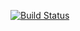 [![Build Status](https://travis-ci.org/jennychung/405-finalproject-node.svg?branch=master)](https://travis-ci.org/jennychung/405-finalproject-node) 
